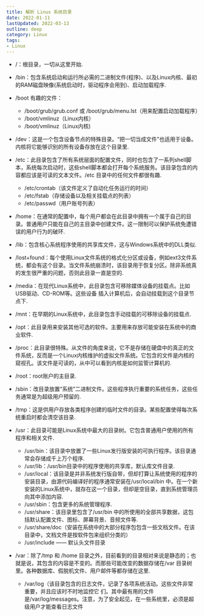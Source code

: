 ```yaml
---
title: 解析 Linux 系统目录
date: 2022-01-11
lastUpdated: 2022-03-13
outline: deep
category: Linux
tags:
- Linux
---
```


- /：根目录，一切从这里开始.

- /bin：包含系统启动和运行所必需的二进制文件(程序)、以及Linux内核、最初的RAM磁盘映像(系统启动时，驱动程序会用到)、启动加载程序.

- /boot 有趣的文件：
  - /boot/grub/grub.conf 或 /boot/grub/menu.lst（用来配置启动加载程序）
  - /boot/vmlinuz（Linux内核）
  - /boot/vmlinuz（Linux内核)

- /dev：这是一个包含设备节点的特殊目录。“把一切当成文件”也适用于设备。内核将它能够识别的所有设备存放在这个目录里.

- /etc：此目录包含了所有系统层面的配置文件，同时也包含了一系列shell脚本，系统每次启动时，这些shell脚本都会打开每个系统服务。该目录包含的内容都应该是可读的文本文件。/etc 目录中的任何文件都很有趣.
  - /etc/crontab（该文件定义了自动化任务运行的时间）
  - /etc/fstab（存储设备以及相关挂载点的列表）
  - /etc/passwd（用户账号列表）

- /home：在通常的配置中，每个用户都会在此目录中拥有一个属于自己的目录。普通用户只能在自己的主目录中创建文件。这一限制可以保护系统免遭错误的用户行为的破环.

- /lib：包含核心系统程序使用的共享库文件，这与Windows系统中的DLL类似.

- /lost+found：每个使用Linux文件系统的格式化分区或设备，例如ext3文件系统，都会有这个目录。当文件系统崩溃时，该目录用于恢复分区。除非系统真的发生很严重的问题，否则此目录一直是空的.

- /media：在现代Linux系统中，此目录包含可移除媒体设备的挂载点。比如USB驱动、CD-ROM等。这些设备
插入计算机后，会自动挂载到这个目录节点下.

- /mnt：在早期的Linux系统中，此目录包含手动挂载的可移除设备的挂载点.

- /opt：此目录用来安装其他可选的软件。主要用来存放可能安装在系统中的商业软件.

- /proc：此目录很特殊。从文件的角度来说，它不是存储在硬盘中的真正的文件系统，反而是一个Linux内核维护的虚拟文件系统。它包含的文件是内核的窥视孔。该文件是可读的，从中可以看到内核是如何监管计算机的.

- /root：root账户的主目录.

- /sbin：改目录放置“系统”二进制文件。这些程序执行重要的系统任务，这些任务通常是为超级用户预留的.

- /tmp：这是供用户存放各类程序创建的临时文件的目录。某些配置使得每次系统重启时都会清空该目录.

- /usr：此目录可能是Linux系统中最大的目录树。它包含普通用户使用的所有程序和相关文件.
  - /usr/bin：该目录中放置了一些Linux发行版安装的可执行程序。该目录通常会存储成千上万个程序.
  - /usr/lib：/usr/bin目录中的程序使用的共享库，默认库文件目录.
  - /usr/local：该目录是并非系统发行版自带，但却打算让系统使用的程序的安装目录，由源代码编译好的程序通常安装在/usr/local/bin 中。在一个新安装的Linux系统中，就存在这一个目录，但却是空目录，直到系统管理员向其中添加内容.
  - /usr/sbin：包含更多的系统管理程序.
  - /usr/share：该目录里包含了/usr/bin 中的所使用的全部共享数据，这包括默认配置文件、图标、屏幕背景、音频文件等.
  - /usr/share/doc（安装在系统中的大部分程序包包含一些文档文件。在该目录中，文档文件是按软件包来组织分类的）
  - /usr/include —— 默认头文件目录

- /var：除了/tmp 和 /home 目录之外，目前看到的目录相对来说是静态的；也就是说，其包含的内容是不变的。而那些可能改变的数据存储在/var 目录树里。各种数据库、假脱机文件、用户邮件等都存储在这里.
  - /var/log（该目录包含的日志文件，记录了各项系统活动。这些文件非常重要，并且应该时不时地监控它
们。其中最有用的文件是/var/log/messages。注意，为了安全起见，在一些系统里，必须是超级用户才能查看日志文件
